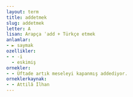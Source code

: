 ```yaml
---
layout: term
title: addetmek
slug: addetmek
letter: A
lisan: Arapça ʿadd + Türkçe etmek
anlamlar:
- ► saymak
ozellikler:
- - -i
  - eskimiş
ornekler:
- - Üftade artık meseleyi kapanmış addediyor.
orneklerkaynak:
- - Attilâ İlhan
---
```

